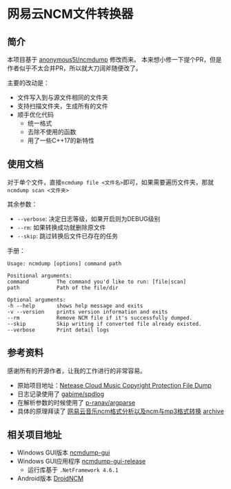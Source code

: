 # 网易云NCM文件转换器

## 简介

本项目基于 [anonymous5l/ncmdump](https://github.com/anonymous5l/ncmdump) 修改而来。
本来想小修一下提个PR，但是作者似乎不太合并PR，所以就大刀阔斧随便改了。

主要的改动是：

- 文件写入到与源文件相同的文件夹
- 支持扫描文件夹，生成所有的文件
- 顺手优化代码
    - 统一格式
    - 去除不使用的函数
    - 用了一些C++17的新特性

## 使用文档

对于单个文件，直接`ncmdump file <文件名>`即可，如果需要遍历文件夹，那就`ncmdump scan <文件夹>`

其余参数：

- `--verbose`: 决定日志等级，如果开启则为DEBUG级别
- `--rm`: 如果转换成功就删除原文件
- `--skip`: 跳过转换后文件已存在的任务

手册：

```
Usage: ncmdump [options] command path 

Positional arguments:
command         The command you'd like to run: [file|scan]
path            Path of the file/dir

Optional arguments:
-h --help       shows help message and exits
-v --version    prints version information and exits
--rm            Remove NCM file if it's successfully dumped.
--skip          Skip writing if converted file already existed.
--verbose       Print detail logs
```

## 参考资料

感谢所有的开源作者，让我的工作进行的非常容易。

- 原始项目地址：[Netease Cloud Music Copyright Protection File Dump](https://github.com/anonymous5l/ncmdump)
- 日志记录使用了 [gabime/spdlog](https://github.com/gabime/spdlog)
- 在解析参数的时候使用了 [p-ranav/argparse](https://github.com/p-ranav/argparse)
- 具体的原理拜读了 [网易云音乐ncm格式分析以及ncm与mp3格式转换](https://www.cnblogs.com/cyx-b/p/13443003.html) [archive](https://archive.vn/HTe43)

## 相关项目地址  


- Windows GUI版本 [ncmdump-gui](https://github.com/anonymous5l/ncmdump-gui)
- Windows GUI应用程序 [ncmdump-gui-release](https://github.com/anonymous5l/ncmdump-gui/releases/tag/fully) 
    - 运行库基于 `.NetFramework 4.6.1`
- Android版本 [DroidNCM](https://github.com/bunnyblueair/DroidNCM)

